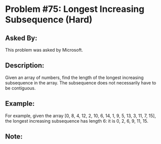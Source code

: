 # Problem #75: Longest Increasing Subsequence (Hard)

## Asked By:

This problem was asked by Microsoft.

## Description:
 
Given an array of numbers, find the length of the longest increasing subsequence in the array. The subsequence does not necessarily have to be contiguous.

## Example:

For example, given the array [0, 8, 4, 12, 2, 10, 6, 14, 1, 9, 5, 13, 3, 11, 7, 15], the longest increasing subsequence has length 6: it is 0, 2, 6, 9, 11, 15.

## Note:
